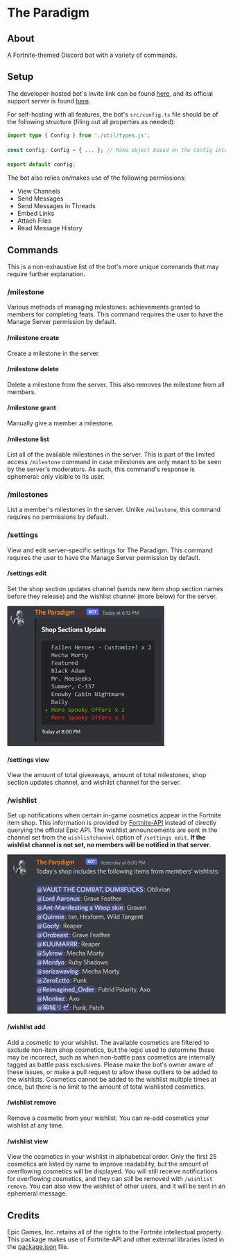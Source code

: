 # The Paradigm

## About

A Fortnite-themed Discord bot with a variety of commands.

## Setup

The developer-hosted bot's invite link can be found [here](https://discord.com/api/oauth2/authorize?client_id=710314063892054016&permissions=274878024704&scope=applications.commands%20bot), and its official support server is found [here](https://discord.gg/s4HQXHmDCJ).

For self-hosting with all features, the bot's `src/config.ts` file should be of the following structure (filing out all properties as needed):

```ts
import type { Config } from './util/types.js';

const config: Config = { ... }; // Make object based on the Config interface

export default config;
```

The bot also relies on/makes use of the following permissions:

* View Channels
* Send Messages
* Send Messages in Threads
* Embed Links
* Attach Files
* Read Message History

## Commands

This is a non-exhaustive list of the bot's more unique commands that may require further explanation.

### /milestone

Various methods of managing milestones: achievements granted to members for completing feats. This command requires the user to have the Manage Server permission by default.

#### /milestone create

Create a milestone in the server.

#### /milestone delete

Delete a milestone from the server. This also removes the milestone from all members.

#### /milestone grant

Manually give a member a milestone.

#### /milestone list

List all of the available milestones in the server. This is part of the limited access `/milestone` command in case milestones are only meant to be seen by the server's moderators. As such, this command's response is ephemeral: only visible to its user.

### /milestones

List a member's milestones in the server. Unlike `/milestone`, this command requires no permissions by default.

### /settings

View and edit server-specific settings for The Paradigm. This command requires the user to have the Manage Server permission by default.

#### /settings edit

Set the shop section updates channel (sends new item shop section names before they release) and the wishlist channel (more below) for the server.

![Shop sections notification](examples/shop-sections-notification.png)

#### /settings view

View the amount of total giveaways, amount of total milestones, shop section updates channel, and wishlist channel for the server.

### /wishlist

Set up notifications when certain in-game cosmetics appear in the Fortnite item shop. This information is provided by [Fortnite-API](https://fortnite-api.com/) instead of directly querying the official Epic API. The wishlist announcements are sent in the channel set from the `wishlistchannel` option of `/settings edit`. **If the wishlist channel is not set, no members will be notified in that server.**

![Wishlist notification](examples/wishlist-notification.png)

#### /wishlist add

Add a cosmetic to your wishlist. The available cosmetics are filtered to exclude non-item shop cosmetics, but the logic used to determine these may be incorrect, such as when non-battle pass cosmetics are internally tagged as battle pass exclusives. Please make the bot's owner aware of these issues, or make a pull request to allow these outliers to be added to the wishlists. Cosmetics cannot be added to the wishlist multiple times at once, but there is no limit to the amount of total wishlisted cosmetics.

#### /wishlist remove

Remove a cosmetic from your wishlist. You can re-add cosmetics your wishlist at any time.

#### /wishlist view

View the cosmetics in your wishlist in alphabetical order. Only the first 25 cosmetics are listed by name to improve readability, but the amount of overflowing cosmetics will be displayed. You will still receive notifications for overflowing cosmetics, and they can still be removed with `/wishlist remove`. You can also view the wishlist of other users, and it will be sent in an ephemeral message.

## Credits

Epic Games, Inc. retains all of the rights to the Fortnite intellectual property. This package makes use of Fortnite-API and other external libraries listed in the [package.json](package.json) file.
